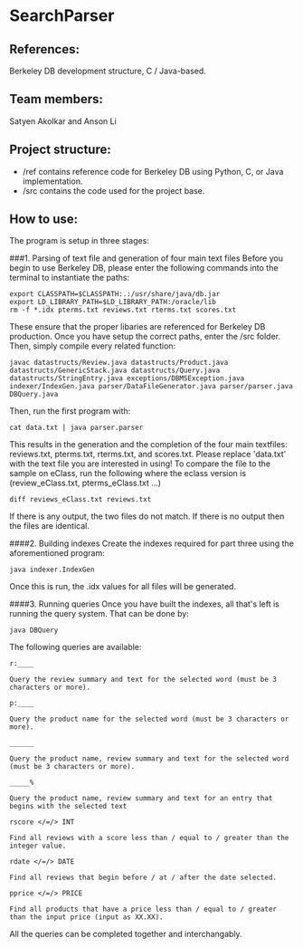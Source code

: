 # SearchParser

## References:
Berkeley DB development structure, C / Java-based.

## Team members:
Satyen Akolkar and Anson Li

## Project structure:
* /ref contains reference code for Berkeley DB using Python, C, or Java implementation.
* /src contains the code used for the project base.

## How to use:
The program is setup in three stages:

###1. Parsing of text file and generation of four main text files
Before you begin to use Berkeley DB, please enter the following commands into the terminal to instantiate the paths:

	export CLASSPATH=$CLASSPATH:.:/usr/share/java/db.jar
	export LD_LIBRARY_PATH=$LD_LIBRARY_PATH:/oracle/lib
	rm -f *.idx pterms.txt reviews.txt rterms.txt scores.txt

These ensure that the proper libaries are referenced for Berkeley DB production.
Once you have setup the correct paths, enter the /src folder. Then, simply compile every related function:

	javac datastructs/Review.java datastructs/Product.java datastructs/GenericStack.java datastructs/Query.java datastructs/StringEntry.java exceptions/DBMSException.java indexer/IndexGen.java parser/DataFileGenerator.java parser/parser.java DBQuery.java 

Then, run the first program with:

	cat data.txt | java parser.parser

This results in the generation and the completion of the four main textfiles: reviews.txt, pterms.txt, rterms.txt, and scores.txt. Please replace 'data.txt' with the text file you are interested in using! 
To compare the file to the sample on eClass, run the following where the eclass version is (review_eClass.txt, pterms_eClass.txt ...)

	diff reviews_eClass.txt reviews.txt
	
If there is any output, the two files do not match. If there is no output then the files are identical.

####2. Building indexes
Create the indexes required for part three using the aforementioned program:

	java indexer.IndexGen

Once this is run, the .idx values for all files will be generated.

####3. Running queries
Once you have built the indexes, all that's left is running the query system. That can be done by:

	java DBQuery

The following queries are available:
	
	r:____ 

	Query the review summary and text for the selected word (must be 3 characters or more).

	p:____

	Query the product name for the selected word (must be 3 characters or more).

	______

	Query the product name, review summary and text for the selected word (must be 3 characters or more).

	_____%

	Query the product name, review summary and text for an entry that begins with the selected text

	rscore </=/> INT

	Find all reviews with a score less than / equal to / greater than the integer value.

	rdate </=/> DATE

	Find all reviews that begin before / at / after the date selected.

	pprice </=/> PRICE

	Find all products that have a price less than / equal to / greater than the input price (input as XX.XX).

All the queries can be completed together and interchangably.
